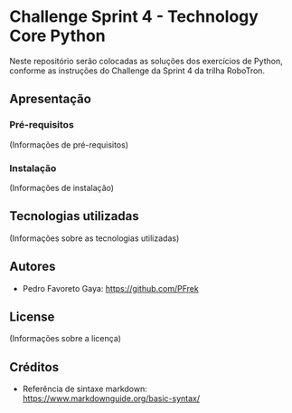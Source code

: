 # Challenge Sprint 4 - Technology Core Python

Neste repositório serão colocadas as soluções dos exercícios de Python, conforme as instruções do Challenge da Sprint 4 da trilha RoboTron.



## Apresentação


### Pré-requisitos

(Informações de pré-requisitos)

### Instalação

(Informações de instalação)

## Tecnologias utilizadas

(Informações sobre as tecnologias utilizadas)

## Autores

- Pedro Favoreto Gaya: <https://github.com/PFrek>

## License

(Informações sobre a licença)

## Créditos

- Referência de sintaxe markdown: <https://www.markdownguide.org/basic-syntax/>